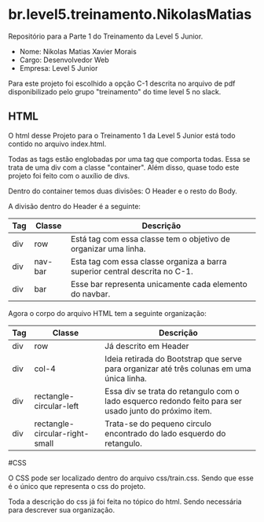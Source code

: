 # br.level5.treinamento.NikolasMatias
Repositório para a Parte 1 do Treinamento da Level 5 Junior.

 - Nome: Nikolas Matias Xavier Morais
 - Cargo: Desenvolvedor Web
 - Empresa: Level 5 Junior

Para este projeto foi escolhido a opção C-1
descrita no arquivo de pdf disponibilizado 
pelo grupo "treinamento" do time level 5 no 
slack.

## HTML
O html desse Projeto para o Treinamento 1 
da Level 5 Junior está todo contido no
 arquivo index.html.
 
Todas as tags estão englobadas por
uma tag que comporta todas. Essa se
trata de uma div com a classe
"container". Além disso, quase todo este
projeto foi feito com o auxílio de divs.
 
Dentro do container temos duas divisões:
O Header e o resto do Body.
 
A divisão dentro do Header é a seguinte:

 
Tag | Classe | Descrição
---- | -------- | ----------
div | row    | Está tag com essa classe tem o objetivo de organizar uma linha.
div | nav-bar | Esta tag com essa classe organiza a barra superior central descrita no C-1.
div | bar     | Esse bar representa unicamente cada elemento do navbar.

Agora o corpo do arquivo HTML tem a seguinte organização:

Tag | Classe | Descrição
---- | -------- | ------------
div | row   | Já descrito em Header
div | col-4 | Ideia retirada do Bootstrap que serve para organizar até três colunas em uma única linha.
div | rectangle-circular-left | Essa div se trata do retangulo com o lado esquerco redondo feito para ser usado junto do próximo item.
div | rectangle-circular-right-small | Trata-se do pequeno circulo encontrado do lado esquerdo do retangulo.
#CSS

O CSS pode ser localizado dentro do 
arquivo css/train.css. Sendo que esse
 é o único que representa o css 
 do projeto.
 
Toda a descrição do css já foi feita
no tópico do html. Sendo necessária para
descrever sua organização.
